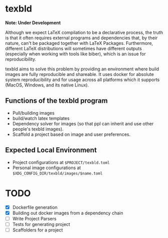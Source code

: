 # texbld

**Note: Under Development**

Although we expect LaTeX compilation to be a declarative process, the truth is
that it often requires external programs and dependencies that, by their nature,
can't be packaged together with LaTeX Packages. Furthermore, different LaTeX
distributions will sometimes have different outputs (especially when working
with tools like biber), which is an issue for reproducibility.

texbld aims to solve this problem by providing an environment where build images
are fully reproducible and shareable. It uses docker for absolute system
reproducibility and for usage across all platforms which it supports (MacOS,
Windows, and its native Linux).

## Functions of the texbld program

- Pull/building images
- build/watch latex templates
- Dependency solver for images (so that ppl can inherit and use other people's
  texbld images).
- Scaffold a project based on image and user preferences.

## Expected Local Environment

- Project configurations at `$PROJECT/texbld.toml`
- Personal image configurations at `$XDG_CONFIG_DIR/texbld/images/$name.toml`

# TODO

- [x] Dockerfile generation
- [x] Building out docker images from a dependency chain
- [ ] Write Project Parsers
- [ ] Tests for generating project
- [ ] Scaffolders for a project
